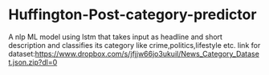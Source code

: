 # Huffington-Post-category-predictor
A nlp ML model using lstm that takes input as headline and short description and classifies its category like crime,politics,lifestyle etc.
link for dataset:https://www.dropbox.com/s/jfjjw66jo3ukuil/News_Category_Dataset.json.zip?dl=0

